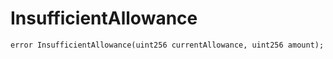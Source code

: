 # InsufficientAllowance

```solidity
error InsufficientAllowance(uint256 currentAllowance, uint256 amount);
```
